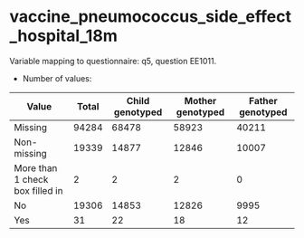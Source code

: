 # vaccine_pneumococcus_side_effect_hospital_18m
Variable mapping to questionnaire: q5, question EE1011.
- Number of values:

| Value | Total | Child genotyped | Mother genotyped | Father genotyped |
| ----- | ----- | --------------- | ---------------- | ---------------- |
| Missing | 94284 | 68478 | 58923 | 40211 |
| Non-missing | 19339 | 14877 | 12846 | 10007 |
| More than 1 check box filled in | 2 | 2 | 2 |0 |
| No | 19306 | 14853 | 12826 |9995 |
| Yes | 31 | 22 | 18 |12 |



